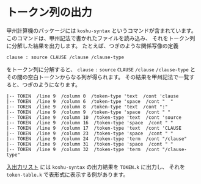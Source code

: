 # トークン列の出力


甲州計算機のパッケージには `koshu-syntax` というコマンドが含まれています。
このコマンドは、甲州記法で書かれたファイルを読み込み、
それをトークン列に分解した結果を出力します。
たとえば、つぎのような関係写像の定義

```
clause : source CLAUSE /clause /clause-type
```

をトークン列に分解すると、
`clause` `:` `source` `CLAUSE`  `/clause` `/clause-type`
とその間の空白トークンからなる列が得られます。
その結果を甲州記法で一覧すると、つぎのようになります。

```
|-- TOKEN  /line 9  /column 0  /token-type 'text  /cont 'clause
|-- TOKEN  /line 9  /column 6  /token-type 'space  /cont "  "
|-- TOKEN  /line 9  /column 8  /token-type 'text  /cont ":"
|-- TOKEN  /line 9  /column 9  /token-type 'space  /cont " "
|-- TOKEN  /line 9  /column 10  /token-type 'text  /cont 'source
|-- TOKEN  /line 9  /column 16  /token-type 'space  /cont " "
|-- TOKEN  /line 9  /column 17  /token-type 'text  /cont 'CLAUSE
|-- TOKEN  /line 9  /column 23  /token-type 'space  /cont " "
|-- TOKEN  /line 9  /column 24  /token-type 'term  /cont "/clause"
|-- TOKEN  /line 9  /column 31  /token-type 'space  /cont " "
|-- TOKEN  /line 9  /column 32  /token-type 'term  /cont "/clause-type"
```

[入出力リスト] には `koshu-syntax` の出力結果を `TOKEN.k` に出力し、
それを `token-table.k` で表形式に表示する例があります。


[入出力リスト]: token-table/README.md

